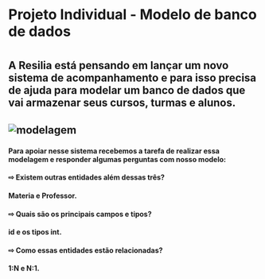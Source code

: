 <h1>Projeto Individual - Modelo de banco de dados
<h1/>
  
  <h2> A Resilia está pensando em lançar um novo sistema de acompanhamento e para isso precisa de ajuda para modelar um banco de dados que vai armazenar seus cursos, turmas e alunos.<h2/>
      
![modelagem](https://user-images.githubusercontent.com/47828514/222605464-b1df9408-9d86-4dde-82eb-83c0f300b376.png) 
    
    
 <h4> Para apoiar nesse sistema recebemos a tarefa de realizar essa modelagem e responder algumas perguntas com nosso modelo: <h4/>
    
   <h4> ⇨ Existem outras entidades além dessas três?<h4/>
<h4> Materia e Professor. <h4/>

  <h4>⇨ Quais são os principais campos e tipos? <h4/>
<h4>id e os tipos int. <h4/>

<h4>⇨ Como essas entidades estão relacionadas? <h4/>
<h4>1:N e N:1. <h4/>
